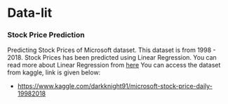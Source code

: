 # Data-lit

### Stock Price Prediction
Predicting Stock Prices of Microsoft dataset. This dataset is from 1998 - 2018. Stock Prices has been predicted using Linear Regression. You can read more about Linear Regression from [here](https://en.wikipedia.org/wiki/Linear_regression) 
You can access the dataset from kaggle, link is given below:
* https://www.kaggle.com/darkknight91/microsoft-stock-price-daily-19982018
